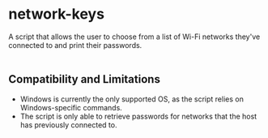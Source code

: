 # network-keys
A script that allows the user to choose from a list of Wi-Fi networks they've connected to and print their passwords.<br/><br/>

<h2>Compatibility and Limitations</h2>

* Windows is currently the only supported OS, as the script relies on Windows-specific commands.
* The script is only able to retrieve passwords for networks that the host has previously connected to.
